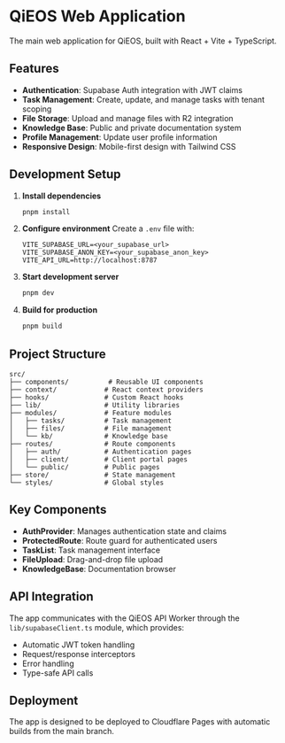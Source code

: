 # QiEOS Web Application

The main web application for QiEOS, built with React + Vite + TypeScript.

## Features

- **Authentication**: Supabase Auth integration with JWT claims
- **Task Management**: Create, update, and manage tasks with tenant scoping
- **File Storage**: Upload and manage files with R2 integration
- **Knowledge Base**: Public and private documentation system
- **Profile Management**: Update user profile information
- **Responsive Design**: Mobile-first design with Tailwind CSS

## Development Setup

1. **Install dependencies**

   ```bash
   pnpm install
   ```

2. **Configure environment**
   Create a `.env` file with:

   ```env
   VITE_SUPABASE_URL=<your_supabase_url>
   VITE_SUPABASE_ANON_KEY=<your_supabase_anon_key>
   VITE_API_URL=http://localhost:8787
   ```

3. **Start development server**

   ```bash
   pnpm dev
   ```

4. **Build for production**
   ```bash
   pnpm build
   ```

## Project Structure

```
src/
├── components/          # Reusable UI components
├── context/            # React context providers
├── hooks/              # Custom React hooks
├── lib/                # Utility libraries
├── modules/            # Feature modules
│   ├── tasks/          # Task management
│   ├── files/          # File management
│   └── kb/             # Knowledge base
├── routes/             # Route components
│   ├── auth/           # Authentication pages
│   ├── client/         # Client portal pages
│   └── public/         # Public pages
├── store/              # State management
└── styles/             # Global styles
```

## Key Components

- **AuthProvider**: Manages authentication state and claims
- **ProtectedRoute**: Route guard for authenticated users
- **TaskList**: Task management interface
- **FileUpload**: Drag-and-drop file upload
- **KnowledgeBase**: Documentation browser

## API Integration

The app communicates with the QiEOS API Worker through the `lib/supabaseClient.ts` module, which provides:

- Automatic JWT token handling
- Request/response interceptors
- Error handling
- Type-safe API calls

## Deployment

The app is designed to be deployed to Cloudflare Pages with automatic builds from the main branch.
